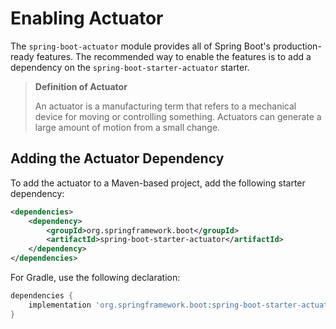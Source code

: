 # Enabling Actuator

The `spring-boot-actuator` module provides all of Spring Boot's production-ready features. The recommended way to enable the features is to add a dependency on the `spring-boot-starter-actuator` starter.

> **Definition of Actuator**
> 
> An actuator is a manufacturing term that refers to a mechanical device for moving or controlling something. Actuators can generate a large amount of motion from a small change.

## Adding the Actuator Dependency

To add the actuator to a Maven-based project, add the following starter dependency:

```xml
<dependencies>
    <dependency>
        <groupId>org.springframework.boot</groupId>
        <artifactId>spring-boot-starter-actuator</artifactId>
    </dependency>
</dependencies>
```

For Gradle, use the following declaration:

```gradle
dependencies {
    implementation 'org.springframework.boot:spring-boot-starter-actuator'
}
```